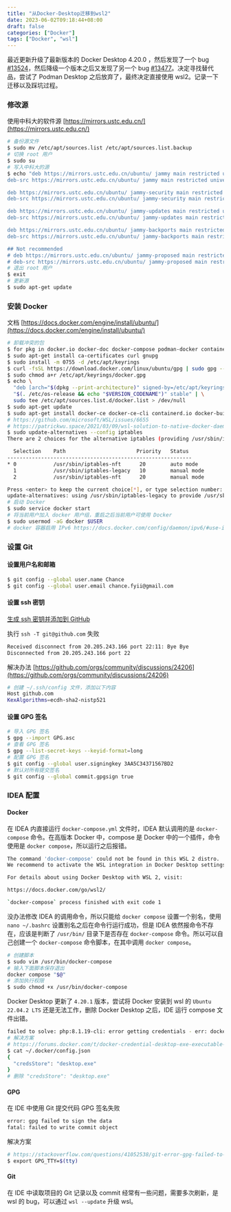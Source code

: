```yaml
---
title: "从Docker-Desktop迁移到wsl2"
date: 2023-06-02T09:18:44+08:00
draft: false
categories: ["Docker"]
tags: ["Docker", "wsl"]
---
```


最近更新升级了最新版本的 Docker Desktop 4.20.0 ，然后发现了一个 bug [#13524](https://github.com/docker/for-win/issues/13524)，然后降级一个版本之后又发现了另一个 bug [#13477](https://github.com/docker/for-win/issues/13477)。决定寻找替代品，尝试了 Podman Desktop 之后放弃了，最终决定直接使用 wsl2。记录一下迁移以及踩坑过程。

### 修改源

使用中科大的软件源 [https://mirrors.ustc.edu.cn/](https://mirrors.ustc.edu.cn/)

```bash
# 备份源文件
$ sudo mv /etc/apt/sources.list /etc/apt/sources.list.backup
# 切换 root 用户
$ sudo su
# 写入中科大的源
$ echo "deb https://mirrors.ustc.edu.cn/ubuntu/ jammy main restricted universe multiverse
deb-src https://mirrors.ustc.edu.cn/ubuntu/ jammy main restricted universe multiverse

deb https://mirrors.ustc.edu.cn/ubuntu/ jammy-security main restricted universe multiverse
deb-src https://mirrors.ustc.edu.cn/ubuntu/ jammy-security main restricted universe multiverse

deb https://mirrors.ustc.edu.cn/ubuntu/ jammy-updates main restricted universe multiverse
deb-src https://mirrors.ustc.edu.cn/ubuntu/ jammy-updates main restricted universe multiverse

deb https://mirrors.ustc.edu.cn/ubuntu/ jammy-backports main restricted universe multiverse
deb-src https://mirrors.ustc.edu.cn/ubuntu/ jammy-backports main restricted universe multiverse

## Not recommended
# deb https://mirrors.ustc.edu.cn/ubuntu/ jammy-proposed main restricted universe multiverse
# deb-src https://mirrors.ustc.edu.cn/ubuntu/ jammy-proposed main restricted universe multiverse" > /etc/apt/sources.list
# 退出 root 用户
$ exit
# 更新源
$ sudo apt-get update
```

### 安装 Docker

文档 [https://docs.docker.com/engine/install/ubuntu/](https://docs.docker.com/engine/install/ubuntu/)

```bash
# 卸载冲突的包
$ for pkg in docker.io docker-doc docker-compose podman-docker containerd runc; do sudo apt-get remove $pkg; done
$ sudo apt-get install ca-certificates curl gnupg
$ sudo install -m 0755 -d /etc/apt/keyrings
$ curl -fsSL https://download.docker.com/linux/ubuntu/gpg | sudo gpg --dearmor -o /etc/apt/keyrings/docker.gpg
$ sudo chmod a+r /etc/apt/keyrings/docker.gpg
$ echo \
  "deb [arch="$(dpkg --print-architecture)" signed-by=/etc/apt/keyrings/docker.gpg] https://download.docker.com/linux/ubuntu \
  "$(. /etc/os-release && echo "$VERSION_CODENAME")" stable" | \
  sudo tee /etc/apt/sources.list.d/docker.list > /dev/null
$ sudo apt-get update
$ sudo apt-get install docker-ce docker-ce-cli containerd.io docker-buildx-plugin docker-compose-plugin
# https://github.com/microsoft/WSL/issues/6655
# https://patrickwu.space/2021/03/09/wsl-solution-to-native-docker-daemon-not-starting/
$ sudo update-alternatives --config iptables
There are 2 choices for the alternative iptables (providing /usr/sbin/iptables).

  Selection    Path                       Priority   Status
------------------------------------------------------------
* 0            /usr/sbin/iptables-nft      20        auto mode
  1            /usr/sbin/iptables-legacy   10        manual mode
  2            /usr/sbin/iptables-nft      20        manual mode

Press <enter> to keep the current choice[*], or type selection number: 1
update-alternatives: using /usr/sbin/iptables-legacy to provide /usr/sbin/iptables (iptables) in manual mode
# 启动 Docker
$ sudo service docker start
# 将当前用户加入 docker 用户组，重启之后当前用户可使用 Docker
$ sudo usermod -aG docker $USER
# docker 容器启用 IPv6 https://docs.docker.com/config/daemon/ipv6/#use-ipv6-for-the-default-bridge-network
```

### 设置 Git

#### 设置用户名和邮箱

```bash
$ git config --global user.name Chance
$ git config --global user.email chance.fyii@gmail.com
```

#### 设置 ssh 密钥

[生成 ssh 密钥并添加到 GitHub](https://docs.github.com/zh/authentication/connecting-to-github-with-ssh/generating-a-new-ssh-key-and-adding-it-to-the-ssh-agent)

执行 `ssh -T git@github.com` 失败

```bash
Received disconnect from 20.205.243.166 port 22:11: Bye Bye
Disconnected from 20.205.243.166 port 22
```

解决办法 [https://github.com/orgs/community/discussions/24206](https://github.com/orgs/community/discussions/24206)

```bash
# 创建 ~/.ssh/config 文件，添加以下内容
Host github.com
KexAlgorithms=ecdh-sha2-nistp521
```

#### 设置 GPG 签名

```bash
# 导入 GPG 签名
$ gpg --import GPG.asc
# 查看 GPG 签名
$ gpg --list-secret-keys --keyid-format=long
# 配置 GPG 签名
$ git config --global user.signingkey 3AA5C34371567BD2
# 默认对所有提交签名
$ git config --global commit.gpgsign true
```

### IDEA 配置

#### Docker

在 IDEA 内直接运行 `docker-compose.yml` 文件时，IDEA 默认调用的是 `docker-compose` 命令。在高版本 Docker 中，compose 是 Docker 中的一个插件，命令使用是 `docker compose`，所以运行之后报错。

```bash
The command 'docker-compose' could not be found in this WSL 2 distro.
We recommend to activate the WSL integration in Docker Desktop settings.

For details about using Docker Desktop with WSL 2, visit:

https://docs.docker.com/go/wsl2/

`docker-compose` process finished with exit code 1
```

没办法修改 IDEA 的调用命令，所以只能给 `docker compose` 设置一个别名，使用 `nano ~/.bashrc` 设置别名之后在命令行运行成功，但是 IDEA 依然报命令不存在，应该是判断了 `/usr/bin/` 目录下是否存在 `docker-compose` 命令。所以可以自己创建一个 `docker-compose` 命令脚本，在其中调用 `docker compose`。

```bash
# 创建脚本
$ sudo vim /usr/bin/docker-compose
# 输入下面脚本保存退出
docker compose "$@"
# 添加执行权限
$ sudo chmod +x /usr/bin/docker-compose
```

Docker Desktop 更新了 `4.20.1` 版本，尝试将 Docker 安装到 wsl 的 `Ubuntu 22.04.2 LTS` 还是无法工作，删除 Docker Desktop 之后，IDE 运行 compose 文件出错。

```bash
failed to solve: php:8.1.19-cli: error getting credentials - err: docker-credential-desktop.exe resolves to executable in current directory (./docker-credential-desktop.exe), out: ``
# 解决方案
# https://forums.docker.com/t/docker-credential-desktop-exe-executable-file-not-found-in-path-using-wsl2/100225
$ cat ~/.docker/config.json
{
  "credsStore": "desktop.exe"
}
# 删除 "credsStore": "desktop.exe"
```

#### GPG

在 IDE 中使用 Git 提交代码 GPG 签名失败

```bash
error: gpg failed to sign the data
fatal: failed to write commit object
```

解决方案

```bash
# https://stackoverflow.com/questions/41052538/git-error-gpg-failed-to-sign-data
$ export GPG_TTY=$(tty)
```

#### Git

在 IDE 中读取项目的 Git 记录以及 commit 经常有一些问题，需要多次刷新，是 wsl 的 bug，可以通过 `wsl --update` 升级 wsl。
